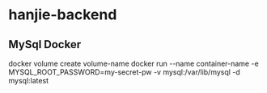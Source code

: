 # hanjie-backend

## MySql Docker
docker volume create volume-name
docker run --name container-name -e MYSQL_ROOT_PASSWORD=my-secret-pw -v mysql:/var/lib/mysql -d mysql:latest